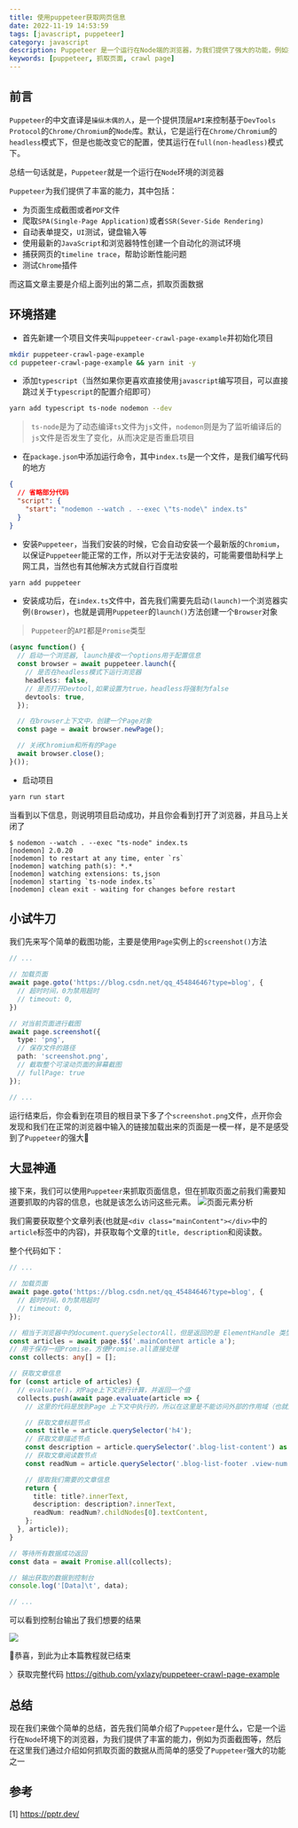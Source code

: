 ```yaml
---
title: 使用puppeteer获取网页信息
date: 2022-11-19 14:53:59
tags: [javascript, puppeteer]
category: javascript
description: Puppeteer 是一个运行在Node端的浏览器，为我们提供了强大的功能，例如抓取页面数据，对页面进行截图等功能
keywords: [puppeteer, 抓取页面, crawl page]
---
```


## 前言

`Puppeteer`的中文直译是`操纵木偶的人`，是一个提供顶层`API`来控制基于`DevTools Protocol`的`Chrome/Chromium`的`Node`库。默认，它是运行在`Chrome/Chromium`的`headless`模式下，但是也能改变它的配置，使其运行在`full(non-headless)`模式下。

总结一句话就是，`Puppeteer`就是一个运行在`Node`环境的浏览器

`Puppeteer`为我们提供了丰富的能力，其中包括：
- 为页面生成截图或者`PDF`文件
- 爬取`SPA(Single-Page Application)`或者`SSR(Sever-Side Rendering)`
- 自动表单提交，`UI`测试，键盘输入等
- 使用最新的`JavaScript`和浏览器特性创建一个自动化的测试环境
- 捕获网页的`timeline trace`，帮助诊断性能问题
- 测试`Chrome`插件

而这篇文章主要是介绍上面列出的第二点，抓取页面数据

## 环境搭建
- 首先新建一个项目文件夹叫`puppeteer-crawl-page-example`并初始化项目

```bash
mkdir puppeteer-crawl-page-example
cd puppeteer-crawl-page-example && yarn init -y
```

- 添加`typescript`（当然如果你更喜欢直接使用`javascript`编写项目，可以直接跳过关于`typescript`的配置介绍即可）

```bash
yarn add typescript ts-node nodemon --dev
```
> `ts-node`是为了动态编译`ts`文件为`js`文件，`nodemon`则是为了监听编译后的`js`文件是否发生了变化，从而决定是否重启项目

- 在`package.json`中添加运行命令，其中`index.ts`是一个文件，是我们编写代码的地方
```json
{
  // 省略部分代码
  "script": {
    "start": "nodemon --watch . --exec \"ts-node\" index.ts"
  }
}
```

- 安装`Puppeteer`，当我们安装的时候，它会自动安装一个最新版的`Chromium`，以保证`Puppeteer`能正常的工作，所以对于无法安装的，可能需要借助科学上网工具，当然也有其他解决方式就自行百度啦

```bash
yarn add puppeteer
```

- 安装成功后，在`index.ts`文件中，首先我们需要先启动`(launch)`一个浏览器实例`(Browser)`，也就是调用`Puppeteer`的`launch()`方法创建一个`Browser`对象

> `Puppeteer`的`API`都是`Promise`类型

```typescript
(async function() {
  // 启动一个浏览器, launch接收一个options用于配置信息
  const browser = await puppeteer.launch({
    // 是否在headless模式下运行浏览器
    headless: false,
    // 是否打开Devtool,如果设置为true，headless将强制为false
    devtools: true,
  });

  // 在browser上下文中，创建一个Page对象
  const page = await browser.newPage();

  // 关闭Chromium和所有的Page
  await browser.close();
}());
```

- 启动项目
```bash
yarn run start
```
当看到以下信息，则说明项目启动成功，并且你会看到打开了浏览器，并且马上关闭了
```
$ nodemon --watch . --exec "ts-node" index.ts
[nodemon] 2.0.20
[nodemon] to restart at any time, enter `rs`
[nodemon] watching path(s): *.*
[nodemon] watching extensions: ts,json
[nodemon] starting `ts-node index.ts`
[nodemon] clean exit - waiting for changes before restart
```


## 小试牛刀
我们先来写个简单的截图功能，主要是使用`Page`实例上的`screenshot()`方法
```typescript
// ...

// 加载页面
await page.goto('https://blog.csdn.net/qq_45484646?type=blog', {
  // 超时时间，0为禁用超时
  // timeout: 0,
})

// 对当前页面进行截图
await page.screenshot({
  type: 'png',
  // 保存文件的路径
  path: 'screenshot.png',
  // 截取整个可滚动页面的屏幕截图
  // fullPage: true
});

// ...
```

运行结束后，你会看到在项目的根目录下多了个`screenshot.png`文件，点开你会发现和我们在正常的浏览器中输入的链接加载出来的页面是一模一样，是不是感受到了`Puppeteer`的强大🚀

## 大显神通
接下来，我们可以使用`Puppeteer`来抓取页面信息，但在抓取页面之前我们需要知道要抓取的内容的信息，也就是该怎么访问这些元素。
![页面元素分析](./使用puppeteer获取网页信息/79131668853921_.pic.jpg)

我们需要获取整个文章列表(也就是`<div class="mainContent"></div>`中的`article`标签中的内容)，并获取每个文章的`title, description`和阅读数。

整个代码如下：

```typescript
// ...

// 加载页面
await page.goto('https://blog.csdn.net/qq_45484646?type=blog', {
  // 超时时间，0为禁用超时
  // timeout: 0,
});

// 相当于浏览器中的document.querySelectorAll，但是返回的是 ElementHandle 类型
const articles = await page.$$('.mainContent article a');
// 用于保存一组Promise，方便Promise.all直接处理
const collects: any[] = [];

// 获取文章信息
for (const article of articles) {    
  // evaluate()，对Page上下文进行计算，并返回一个值
  collects.push(await page.evaluate(article => {
    // 这里的代码是放到Page 上下文中执行的，所以在这里是不能访问外部的作用域（也就是Node环境）

    // 获取文章标题节点
    const title = article.querySelector('h4');
    // 获取文章描述节点
    const description = article.querySelector('.blog-list-content') as HTMLDivElement;
    // 获取文章阅读数节点
    const readNum = article.querySelector('.blog-list-footer .view-num');

    // 提取我们需要的文章信息
    return {
      title: title?.innerText, 
      description: description?.innerText, 
      readNum: readNum?.childNodes[0].textContent,
    };
  }, article));
}

// 等待所有数据成功返回
const data = await Promise.all(collects);

// 输出获取的数据到控制台
console.log('[Data]\t', data);

// ...
```

可以看到控制台输出了我们想要的结果

![](./%E4%BD%BF%E7%94%A8puppeteer%E8%8E%B7%E5%8F%96%E7%BD%91%E9%A1%B5%E4%BF%A1%E6%81%AF/WeChat473375ab8df6ba9c3a2bb6419437eef2.png)

🎉恭喜，到此为止本篇教程就已结束

〉获取完整代码 https://github.com/yxlazy/puppeteer-crawl-page-example

## 总结
现在我们来做个简单的总结，首先我们简单介绍了`Puppeteer`是什么，它是一个运行在`Node`环境下的浏览器，为我们提供了丰富的能力，例如为页面截图等，然后在这里我们通过介绍如何抓取页面的数据从而简单的感受了`Puppeteer`强大的功能之一

## 参考

[1] https://pptr.dev/
